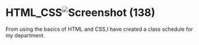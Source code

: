 # HTML_CSS![Screenshot (138)](https://user-images.githubusercontent.com/83579549/219819721-b6cb483f-5fef-490e-9741-91d3b29503d0.png)
From using the basics of HTML and CSS,I have created a class schedule for my department.
